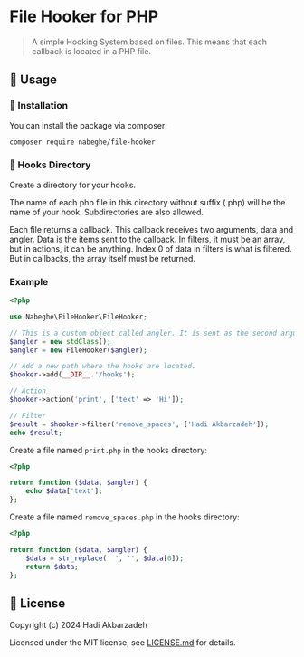 # File Hooker for PHP

> A simple Hooking System based on files.
> This means that each callback is located in a PHP file.

## 🫡 Usage

### 🚀 Installation

You can install the package via composer:

```bash
composer require nabeghe/file-hooker
```

### 📁 Hooks Directory

Create a directory for your hooks.

The name of each php file in this directory without suffix (.php) will be the name of your hook.
Subdirectories are also allowed.

Each file returns a callback. This callback receives two arguments, data and angler.
Data is the items sent to the callback. In filters, it must be an array, but in actions, it can be anything.
Index 0 of data in filters is what is filtered. But in callbacks, the array itself must be returned.

### Example

```php
<?php

use Nabeghe\FileHooker\FileHooker;

// This is a custom object called angler. It is sent as the second argument to the callbacks.
$angler = new stdClass();
$angler = new FileHooker($angler);

// Add a new path where the hooks are located.
$hooker->add(__DIR__.'/hooks');

// Action
$hooker->action('print', ['text' => 'Hi']);

// Filter
$result = $hooker->filter('remove_spaces', ['Hadi Akbarzadeh']);
echo $result;
```

Create a file named `print.php` in the hooks directory:

```php
<?php

return function ($data, $angler) {
    echo $data['text'];
};
```

Create a file named `remove_spaces.php` in the hooks directory:

```php
<?php

return function ($data, $angler) {
    $data = str_replace(' ', '', $data[0]);
    return $data;
};
```

## 📖 License

Copyright (c) 2024 Hadi Akbarzadeh

Licensed under the MIT license, see [LICENSE.md](LICENSE.md) for details.